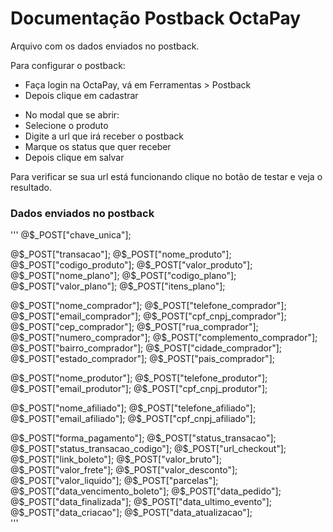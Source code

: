 # Documentação Postback OctaPay

Arquivo com os dados enviados no postback.

Para configurar o postback:
- Faça login na OctaPay, vá em Ferramentas > Postback
- Depois clique em cadastrar
* No modal que se abrir:
* Selecione o produto
* Digite a url que irá receber o postback
* Marque os status que quer receber
* Depois clique em salvar

Para verificar se sua url está funcionando clique no botão de testar e veja o resultado.

### Dados enviados no postback

'''
@$_POST["chave_unica"];

@$_POST["transacao"];  
@$_POST["nome_produto"];  
@$_POST["codigo_produto"];  
@$_POST["valor_produto"];  
@$_POST["nome_plano"];  
@$_POST["codigo_plano"];  
@$_POST["valor_plano"];  
@$_POST["itens_plano"];  

@$_POST["nome_comprador"];  
@$_POST["telefone_comprador"];  
@$_POST["email_comprador"];  
@$_POST["cpf_cnpj_comprador"];  
@$_POST["cep_comprador"];  
@$_POST["rua_comprador"];  
@$_POST["numero_comprador"];  
@$_POST["complemento_comprador"];  
@$_POST["bairro_comprador"];  
@$_POST["cidade_comprador"];  
@$_POST["estado_comprador"];  
@$_POST["pais_comprador"];  

@$_POST["nome_produtor"];  
@$_POST["telefone_produtor"];  
@$_POST["email_produtor"];  
@$_POST["cpf_cnpj_produtor"];  

@$_POST["nome_afiliado"];  
@$_POST["telefone_afiliado"];  
@$_POST["email_afiliado"];  
@$_POST["cpf_cnpj_afiliado"];  

@$_POST["forma_pagamento"];  
@$_POST["status_transacao"];  
@$_POST["status_transacao_codigo"];  
@$_POST["url_checkout"];  
@$_POST["link_boleto"];  
@$_POST["valor_bruto"];  
@$_POST["valor_frete"];  
@$_POST["valor_desconto"];  
@$_POST["valor_liquido"];  
@$_POST["parcelas"];  
@$_POST["data_vencimento_boleto"];  
@$_POST["data_pedido"];  
@$_POST["data_finalizada"];  
@$_POST["data_ultimo_evento"];  
@$_POST["data_criacao"];  
@$_POST["data_atualizacao"];  
'''

